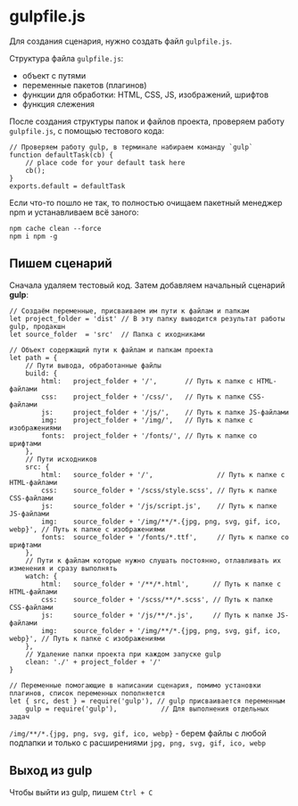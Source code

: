 # gulpfile.js
Для создания сценария, нужно создать файл `gulpfile.js`.

Структура файла `gulpfile.js`:
- объект с путями
- переменные пакетов (плагинов)
- функции для обработки: HTML, CSS, JS, изображений, шрифтов
- функция слежения

После создания структуры папок и файлов проекта, проверяем работу `gulpfile.js`,  с помощью тестового кода:

    // Проверяем работу gulp, в терминале набираем команду `gulp`
    function defaultTask(cb) {
        // place code for your default task here
        cb();
    }
    exports.default = defaultTask

Если что-то пошло не так, то полностью очищаем пакетный менеджер npm и устанавливаем всё заного:

    npm cache clean --force
    npm i npm -g

## Пишем сценарий
Сначала удаляем тестовый код. Затем добавляем начальный сценарий **gulp**:

    // Создаём переменные, присваиваем им пути к файлам и папкам
    let project_folder = 'dist' // В эту папку выводится результат работы gulp, продакшн
    let source_folder  = 'src'  // Папка с иходниками

    // Объект содержащий пути к файлам и папкам проекта
    let path = {
        // Пути вывода, обработанные файлы
        build: {
            html:   project_folder + '/',       // Путь к папке с HTML-файлами
            css:    project_folder + '/css/',   // Путь к папке CSS-файлами
            js:     project_folder + '/js/',    // Путь к папке JS-файлами
            img:    project_folder + '/img/',   // Путь к папке с изображениями
            fonts:  project_folder + '/fonts/', // Путь к папке со шрифтами
        },
        // Пути исходников
        src: {
            html:   source_folder + '/',                // Путь к папке с HTML-файлами
            css:    source_folder + '/scss/style.scss', // Путь к папке CSS-файлами
            js:     source_folder + '/js/script.js',    // Путь к папке JS-файлами
            img:    source_folder + '/img/**/*.{jpg, png, svg, gif, ico, webp}', // Путь к папке с изображениями
            fonts:  source_folder + '/fonts/*.ttf',     // Путь к папке со шрифтами
        },
        // Пути к файлам которые нужно слушать постоянно, отлавливать их изменения и сразу выполнять
        watch: {
            html:   source_folder + '/**/*.html',      // Путь к папке с HTML-файлами
            css:    source_folder + '/scss/**/*.scss', // Путь к папке CSS-файлами
            js:     source_folder + '/js/**/*.js',     // Путь к папке JS-файлами
            img:    source_folder + '/img/**/*.{jpg, png, svg, gif, ico, webp}', // Путь к папке с изображениями
        },
        // Удаление папки проекта при каждом запуске gulp
        clean: './' + project_folder + '/'
    }

    // Переменные помогающие в написании сценария, помимо установки плагинов, список переменных пополняется
    let { src, dest } = require('gulp'), // gulp присваивается переменным
        gulp = require('gulp'),           // Для выполнения отдельных задач

`/img/**/*.{jpg, png, svg, gif, ico, webp}` - берем файлы с любой подпапки и только с расширениями `jpg, png, svg, gif, ico, webp`

## Выход из gulp
Чтобы выйти из gulp, пишем `Ctrl + C`
